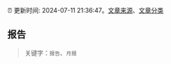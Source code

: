 :alarm_clock: 更新时间: 2024-07-11 21:36:47。[文章来源](/README.md)、[文章分类](/TAGS.md)

## 报告


> 关键字：`报告`、`月报`



